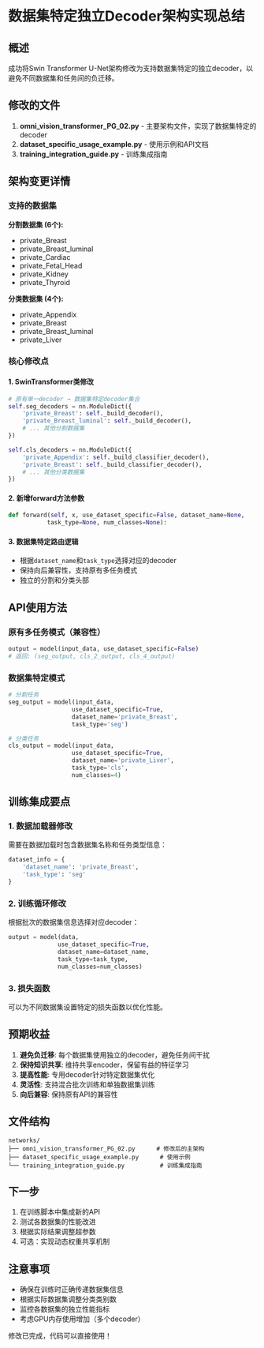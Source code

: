 # 数据集特定独立Decoder架构实现总结

## 概述
成功将Swin Transformer U-Net架构修改为支持数据集特定的独立decoder，以避免不同数据集和任务间的负迁移。

## 修改的文件
1. **omni_vision_transformer_PG_02.py** - 主要架构文件，实现了数据集特定的decoder
2. **dataset_specific_usage_example.py** - 使用示例和API文档
3. **training_integration_guide.py** - 训练集成指南

## 架构变更详情

### 支持的数据集
**分割数据集 (6个):**
- private_Breast
- private_Breast_luminal  
- private_Cardiac
- private_Fetal_Head
- private_Kidney
- private_Thyroid

**分类数据集 (4个):**
- private_Appendix
- private_Breast
- private_Breast_luminal
- private_Liver

### 核心修改点

#### 1. SwinTransformer类修改
```python
# 原有单一decoder → 数据集特定decoder集合
self.seg_decoders = nn.ModuleDict({
    'private_Breast': self._build_decoder(),
    'private_Breast_luminal': self._build_decoder(),
    # ... 其他分割数据集
})

self.cls_decoders = nn.ModuleDict({
    'private_Appendix': self._build_classifier_decoder(),
    'private_Breast': self._build_classifier_decoder(),
    # ... 其他分类数据集
})
```

#### 2. 新增forward方法参数
```python
def forward(self, x, use_dataset_specific=False, dataset_name=None, 
           task_type=None, num_classes=None):
```

#### 3. 数据集特定路由逻辑
- 根据`dataset_name`和`task_type`选择对应的decoder
- 保持向后兼容性，支持原有多任务模式
- 独立的分割和分类头部

## API使用方法

### 原有多任务模式（兼容性）
```python
output = model(input_data, use_dataset_specific=False)
# 返回: (seg_output, cls_2_output, cls_4_output)
```

### 数据集特定模式
```python
# 分割任务
seg_output = model(input_data, 
                  use_dataset_specific=True,
                  dataset_name='private_Breast',
                  task_type='seg')

# 分类任务
cls_output = model(input_data,
                  use_dataset_specific=True,
                  dataset_name='private_Liver',
                  task_type='cls',
                  num_classes=4)
```

## 训练集成要点

### 1. 数据加载器修改
需要在数据加载时包含数据集名称和任务类型信息：
```python
dataset_info = {
    'dataset_name': 'private_Breast',
    'task_type': 'seg'
}
```

### 2. 训练循环修改
根据批次的数据集信息选择对应decoder：
```python
output = model(data, 
              use_dataset_specific=True,
              dataset_name=dataset_name,
              task_type=task_type,
              num_classes=num_classes)
```

### 3. 损失函数
可以为不同数据集设置特定的损失函数以优化性能。

## 预期收益

1. **避免负迁移**: 每个数据集使用独立的decoder，避免任务间干扰
2. **保持知识共享**: 维持共享encoder，保留有益的特征学习
3. **提高性能**: 专用decoder针对特定数据集优化
4. **灵活性**: 支持混合批次训练和单独数据集训练
5. **向后兼容**: 保持原有API的兼容性

## 文件结构
```
networks/
├── omni_vision_transformer_PG_02.py      # 修改后的主架构
├── dataset_specific_usage_example.py      # 使用示例
└── training_integration_guide.py          # 训练集成指南
```

## 下一步
1. 在训练脚本中集成新的API
2. 测试各数据集的性能改进
3. 根据实际结果调整超参数
4. 可选：实现动态权重共享机制

## 注意事项
- 确保在训练时正确传递数据集信息
- 根据实际数据集调整分类类别数
- 监控各数据集的独立性能指标
- 考虑GPU内存使用增加（多个decoder）

修改已完成，代码可以直接使用！
